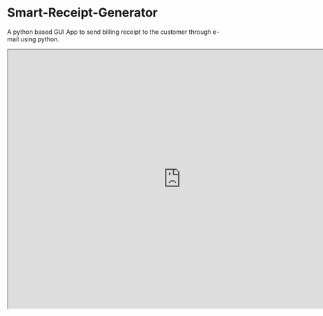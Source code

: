# Smart-Receipt-Generator
A python based GUI App to send billing receipt to the customer through e-mail using python.


<iframe height="600" width="800" src="https://www.youtube.com/watch?v=vkfLOmbklks"
 allowfullscreen="allowfullscreen"
        mozallowfullscreen="mozallowfullscreen" 
        msallowfullscreen="msallowfullscreen" 
        oallowfullscreen="oallowfullscreen" 
        webkitallowfullscreen="webkitallowfullscreen">
 </iframe>
